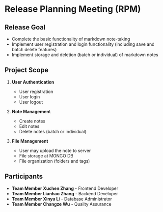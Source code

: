 # Release Planning Meeting (RPM)

## Release Goal
- Complete the basic functionality of markdown note-taking
- Implement user registration and login functionality (including save and   batch delete features)
- Implement storage and deletion (batch or individual) of markdown notes

## Project Scope
1. **User Authentication**
   - User registration
   - User login
   - User logout

2. **Note Management**
   - Create notes
   - Edit notes
   - Delete notes (batch or individual)

3. **File Management**
   - User may upload the note to server
   - File storage at MONGO DB
   - File organization (folders and tags)

## Participants

- **Team Member Xuchen Zhang** - Frontend Developer
- **Team Member Lianhao Zhang** - Backend Developer
- **Team Member Xinyu Li** - Database Administrator
- **Team Member Changze Wu** - Quality Assurance
